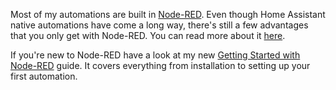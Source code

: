 Most of my automations are built in [Node-RED](/software/node-red/). Even though Home Assistant native automations have come a long way, there's still a few advantages that you only get with Node-RED. You can read more about it [here](/software/node-red/#why-use-node-red-over-the-home-assistant-built-in-automation-features).

If you're new to Node-RED have a look at my new [Getting Started with Node-RED](/automations/getting-started-with-node-red/) guide. It covers everything from installation to setting up your first automation.

